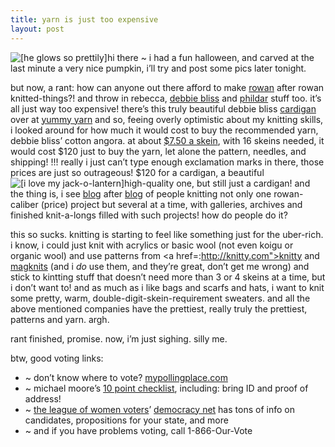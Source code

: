 ```yaml
---
title: yarn is just too expensive
layout: post
---
```


<span class="pic"><img src="http://mellowtrouble.net/images/22.jpg" alt="[he glows so prettily]" title="[he glows so prettily]" /></span>hi there ~ i had a fun halloween, and carved at the last minute a very nice pumpkin, i&#8217;ll try and post some pics later tonight. 

but now, a rant: how can anyone out there afford to make [rowan][1] after rowan knitted-things?! and throw in rebecca, [debbie bliss][2] and [phildar][3] stuff too. it&#8217;s all just way too expensive! there&#8217;s this truly beautiful debbie bliss [cardigan][4] over at [yummy yarn][5] and so, feeing overly optimistic about my knitting skills, i looked around for how much it would cost to buy the recommended yarn, debbie bliss&#8217; cotton angora. at about [$7.50 a skein][6], with 16 skeins needed, it would cost $120 just to buy the yarn, let alone the pattern, needles, and shipping! !!! really i just can&#8217;t type enough exclamation marks in there, those prices are just so outrageous! $120 for a cardigan, a beautiful <span class="pic"><img src="http://mellowtrouble.net/images/23.jpg" alt="[i love my jack-o-lantern]" title="[i love my jack-o-lantern]" /></span>high-quality one, but still just a cardigan! and the thing is, i see [blog][7] after [blog][8] of people knitting not only one rowan-caliber (price) project but several at a time, with galleries, archives and finished knit-a-longs filled with such projects! how do people do it?

this so sucks. knitting is starting to feel like something just for the uber-rich. i know, i could just knit with acrylics or basic wool (not even koigu or organic wool) and use patterns from <a href=:http://knitty.com">knitty</a> and [magknits][9] (and i *do* use them, and they&#8217;re great, don&#8217;t get me wrong) and stick to kintting stuff that doesn&#8217;t need more than 3 or 4 skeins at a time, but i don&#8217;t want to! and as much as i like bags and scarfs and hats, i want to knit some pretty, warm, double-digit-skein-requirement sweaters. and all the above mentioned companies have the prettiest, really truly the prettiest, patterns and yarn. argh.

rant finished, promise. now, i&#8217;m just sighing. silly me. 

btw, good voting links:

  * ~ don&#8217;t know where to vote? [mypollingplace.com][10]
  * ~ michael moore&#8217;s [10 point checklist][11], including: bring ID and proof of address!
  * ~ [the league of women voters][12]&#8217; [democracy net][13] has tons of info on candidates, propositions for your state, and more
  * ~ and if you have problems voting, call 1-866-Our-Vote

&nbsp;

 [1]: http://www.knitrowan.com/
 [2]: http://www.debbieblissonline.com/
 [3]: http://www.phildar.fr/
 [4]: http://www.theknittinggarden.com/patterns/db-cottonangora/grace.htm
 [5]: http://yummyyarn.indus3ous.com/archives/cat_grace_d_bliss_cotton_angora.html
 [6]: http://www.jimmybeanswool.com/secure-html/onlinegen/currgen/DebbieBliss/CottonAngora.asp
 [7]: http://www.skinnyrabbit.com/gallery.php
 [8]: http://passioknit.blogspot.com/
 [9]: http://magknits.com/
 [10]: http://mypollingplace.com
 [11]: http://michaelmoore.com/takeaction/vote/checklist.php
 [12]: http://www.lwv.org/
 [13]: http://www.congress.org/congressorg/e4/